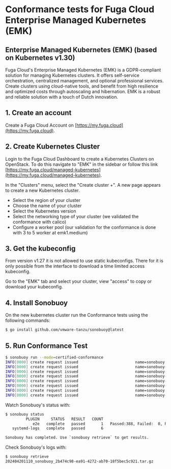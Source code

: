 # Conformance tests for Fuga Cloud Enterprise Managed Kubernetes (EMK)

## Enterprise Managed Kubernetes (EMK) (based on Kubernetes v1.30)

Fuga Cloud's Enterprise Managed Kubernetes (EMK) is a GDPR-compliant solution for managing Kubernetes clusters. It offers self-service orchestration, centralized management, and optional professional services. Create clusters using cloud-native tools, and benefit from high resilience and optimized costs through autoscaling and hibernation. EMK is a robust and reliable solution with a touch of Dutch innovation.

## 1. Create an account
Create a Fuga Cloud Account on [https://my.fuga.cloud](https://my.fuga.cloud).

## 2. Create Kubernetes Cluster

Login to the Fuga Cloud Dashboard to create a Kubernetes Clusters on OpenStack. To do this navigate to "EMK" in the sidebar or follow this link [https://my.fuga.cloud/managed-kubernetes](https://my.fuga.cloud/managed-kubernetes).

In the "Clusters" menu, select the "Create cluster +". A new page appears to create a new Kubernetes cluster.
- Select the region of your cluster
- Choose the name of your cluster
- Select the Kubernetes version
- Select the networking type of your cluster (we validated the conformance with calico)
- Configure a worker pool (our validation for the conformance is done with 3 to 5 worker at emk1.medium)

## 3. Get the kubeconfig

From version v1.27 it is not allowed to use static kubeconfigs. There for it is only possible from the interface to download a time limited access kubeconfig.

Go to the "EMK" tab and select your cluster, view "access" to copy or download your kubeconfig.

## 4. Install Sonobuoy

On the new kubernetes cluster run the Conformance tests using the following
commands:

```sh
$ go install github.com/vmware-tanzu/sonobuoy@latest

```

## 5. Run Conformance Test

```sh
$ sonobuoy run --mode=certified-conformance
INFO[0000] create request issued                         name=sonobuoy namespace= resource=namespaces
INFO[0000] create request issued                         name=sonobuoy-serviceaccount namespace=sonobuoy resource=serviceaccounts
INFO[0000] create request issued                         name=sonobuoy-serviceaccount-sonobuoy namespace= resource=clusterrolebindings
INFO[0000] create request issued                         name=sonobuoy-serviceaccount-sonobuoy namespace= resource=clusterroles
INFO[0000] create request issued                         name=sonobuoy-config-cm namespace=sonobuoy resource=configmaps
INFO[0000] create request issued                         name=sonobuoy-plugins-cm namespace=sonobuoy resource=configmaps
INFO[0000] create request issued                         name=sonobuoy namespace=sonobuoy resource=pods
INFO[0000] create request issued                         name=sonobuoy-aggregator namespace=sonobuoy resource=services
```

Watch Sonobuoy's status with:

```sh
$ sonobuoy status
         PLUGIN     STATUS   RESULT   COUNT                                PROGRESS
            e2e   complete   passed       1   Passed:388, Failed:  0, Remaining:  0
   systemd-logs   complete   passed       6                                        

Sonobuoy has completed. Use `sonobuoy retrieve` to get results.
```

Check Sonobuoy's logs with:
```sh
$ sonobuoy retrieve
202404201110_sonobuoy_2b474c98-ea91-4272-ab70-18f5bec5c921.tar.gz
```